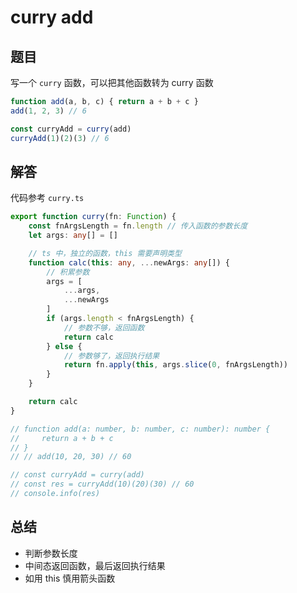 # curry add

## 题目

写一个 `curry` 函数，可以把其他函数转为 curry 函数

```js
function add(a, b, c) { return a + b + c }
add(1, 2, 3) // 6

const curryAdd = curry(add)
curryAdd(1)(2)(3) // 6
```

## 解答

代码参考 `curry.ts`

```ts
export function curry(fn: Function) {
    const fnArgsLength = fn.length // 传入函数的参数长度
    let args: any[] = []

    // ts 中，独立的函数，this 需要声明类型
    function calc(this: any, ...newArgs: any[]) {
        // 积累参数
        args = [
            ...args,
            ...newArgs
        ]
        if (args.length < fnArgsLength) {
            // 参数不够，返回函数
            return calc
        } else {
            // 参数够了，返回执行结果
            return fn.apply(this, args.slice(0, fnArgsLength))
        }
    }

    return calc
}

// function add(a: number, b: number, c: number): number {
//     return a + b + c
// }
// // add(10, 20, 30) // 60

// const curryAdd = curry(add)
// const res = curryAdd(10)(20)(30) // 60
// console.info(res)
```

## 总结

- 判断参数长度
- 中间态返回函数，最后返回执行结果
- 如用 this 慎用箭头函数
